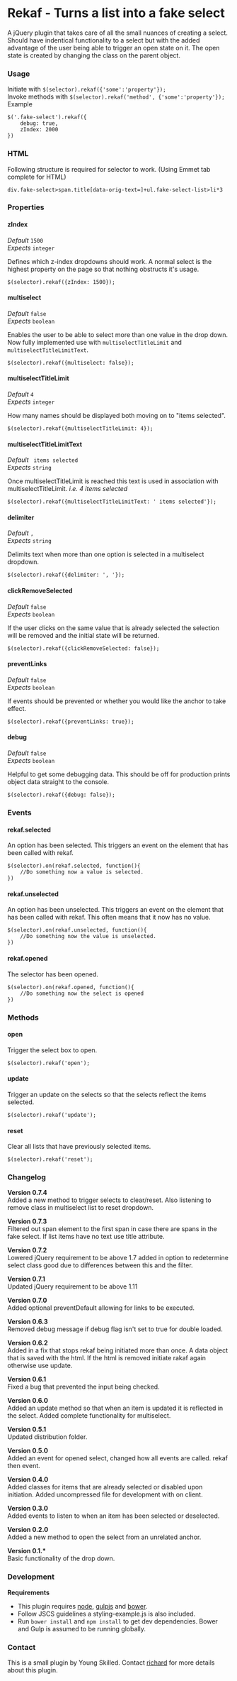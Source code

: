 # Rekaf - Turns a list into a fake select #

A jQuery plugin that takes care of all the small nuances of creating a select. Should have indentical functionality to a select but with the added advantage of the user being able to trigger an open state on it. The open state is created by changing the class on the parent object.

### Usage ###


Initiate with `$(selector).rekaf({'some':'property'});`   
Invoke methods with `$(selector).rekaf('method', {'some':'property'});`   
Example

	$('.fake-select').rekaf({
		debug: true,
		zIndex: 2000
	})
 
### HTML ###

Following structure is required for selector to work. (Using Emmet tab complete for HTML)

	div.fake-select>span.title[data-orig-text=]+ul.fake-select-list>li*3

### Properties ###

#### zIndex ####

*Default* `1500`   
*Expects* `integer`

Defines which z-index dropdowns should work. A normal select is the highest property on the page so that nothing obstructs it's usage.

	$(selector).rekaf({zIndex: 1500});


#### multiselect ####

*Default* `false`   
*Expects* `boolean`

Enables the user to be able to select more than one value in the drop down. Now fully implemented use with `multiselectTitleLimit` and `multiselectTitleLimitText`.

	$(selector).rekaf({multiselect: false});


#### multiselectTitleLimit ####

*Default* `4`   
*Expects* `integer`

How many names should be displayed both moving on to "items selected".

	$(selector).rekaf({multiselectTitleLimit: 4});


#### multiselectTitleLimitText ####

*Default* ` items selected`   
*Expects* `string`

Once multiselectTitleLimit is reached this text is used in association with multiselectTitleLimit. *i.e. 4 items selected*

	$(selector).rekaf({multiselectTitleLimitText: ' items selected'});


#### delimiter ####

*Default* `, `   
*Expects* `string`

Delimits text when more than one option is selected in a multiselect dropdown.

	$(selector).rekaf({delimiter: ', '});


#### clickRemoveSelected ####

*Default* `false`   
*Expects* `boolean`

If the user clicks on the same value that is already selected the selection will be removed and the initial state will be returned.

	$(selector).rekaf({clickRemoveSelected: false});


#### preventLinks ####

*Default* `false`   
*Expects* `boolean`

If events should be prevented or whether you would like the anchor to take effect.

	$(selector).rekaf({preventLinks: true});


#### debug ####

*Default* `false`   
*Expects* `boolean`

Helpful to get some debugging data. This should be off for production prints object data straight to the console.

	$(selector).rekaf({debug: false});

### Events ###

#### rekaf.selected ####

An option has been selected. This triggers an event on the element that has been called with rekaf.

	$(selector).on(rekaf.selected, function(){
		//Do something now a value is selected.
	})

#### rekaf.unselected ####

An option has been unselected. This triggers an event on the element that has been called with rekaf. This often means that it now has no value.

	$(selector).on(rekaf.unselected, function(){
		//Do something now the value is unselected.
	})

#### rekaf.opened ####

The selector has been opened.

	$(selector).on(rekaf.opened, function(){
		//Do something now the select is opened
	})

### Methods ###

#### open ####

Trigger the select box to open.

	$(selector).rekaf('open');

#### update ####

Trigger an update on the selects so that the selects reflect the items selected.

	$(selector).rekaf('update');

#### reset ####

Clear all lists that have previously selected items.

	$(selector).rekaf('reset');


### Changelog ###

**Version 0.7.4**   
Added a new method to trigger selects to clear/reset. Also listening to remove class in multiselect list to reset dropdown.

**Version 0.7.3**   
Filtered out span element to the first span in case there are spans in the fake select. If list items have no text use title attribute.

**Version 0.7.2**   
Lowered jQuery requirement to be above 1.7 added in option to redetermine select class good due to differences between this and the filter.

**Version 0.7.1**   
Updated jQuery requirement to be above 1.11

**Version 0.7.0**   
Added optional preventDefault allowing for links to be executed.

**Version 0.6.3**   
Removed debug message if debug flag isn't set to true for double loaded.

**Version 0.6.2**   
Added in a fix that stops rekaf being initiated more than once. A data object that is saved with the html. If the html is removed initiate rakaf again otherwise use update.

**Version 0.6.1**   
Fixed a bug that prevented the input being checked.

**Version 0.6.0**   
Added an update method so that when an item is updated it is reflected in the select. Added complete functionality for multiselect.

**Version 0.5.1**   
Updated distribution folder.

**Version 0.5.0**   
Added an event for opened select, changed how all events are called. rekaf then event.

**Version 0.4.0**   
Added classes for items that are already selected or disabled upon initiation. Added uncompressed file for development with on client.

**Version 0.3.0**   
Added events to listen to when an item has been selected or deselected.

**Version 0.2.0**   
Added a new method to open the select from an unrelated anchor.

**Version 0.1.\***   
Basic functionality of the drop down.

### Development ###

**Requirements**
* This plugin requires [node](http://nodejs.org/), [gulpjs](http://gulpjs.com/) and [bower](http://bower.io/).
* Follow JSCS guidelines a styling-example.js is also included.
* Run `bower install` and `npm install` to get dev dependencies. Bower and Gulp is assumed to be running globally.

### Contact ###

This is a small plugin by Young Skilled.
Contact [richard](mailto:richard@youngskilled) for more details about this plugin.
